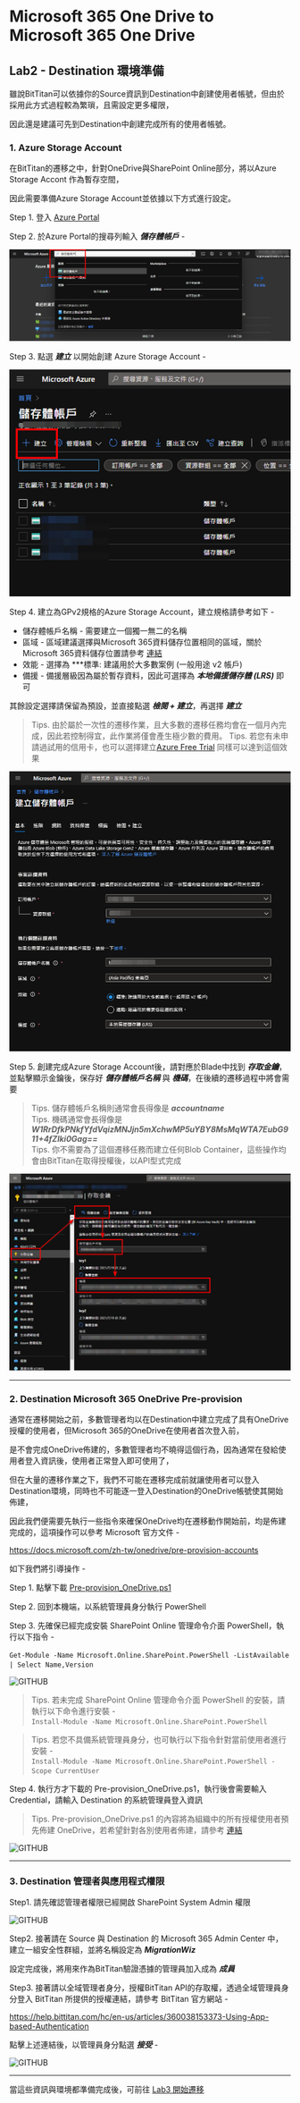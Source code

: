 # Microsoft 365 One Drive to Microsoft 365 One Drive

## Lab2 - Destination 環境準備

雖說BitTitan可以依據你的Source資訊到Destination中創建使用者帳號，但由於採用此方式過程較為繁瑣，且需設定更多權限，

因此還是建議可先到Destination中創建完成所有的使用者帳號。

### 1. Azure Storage Account

在BitTitan的遷移之中，針對OneDrive與SharePoint Online部分，將以Azure Storage Accont 作為暫存空間，

因此需要準備Azure Storage Account並依據以下方式進行設定。

Step 1. 登入 [Azure Portal](https://portal.azure.com/) 

Step 2. 於Azure Portal的搜尋列輸入 ***儲存體帳戶*** -

![GITHUB](https://github.com/MarkChang-Core/BitTitan/blob/main/OneDriveToOneDrive/image/image-onedrive1-5.jpg)<br>

Step 3. 點選 ***建立*** 以開始創建 Azure Storage Account -

![GITHUB](https://github.com/MarkChang-Core/BitTitan/blob/main/OneDriveToOneDrive/image/image-onedrive1-6.jpg)<br>

Step 4. 建立為GPv2規格的Azure Storage Account，建立規格請參考如下 - 

- 儲存體帳戶名稱 - 需要建立一個獨一無二的名稱
- 區域 - 區域建議選擇與Microsoft 365資料儲存位置相同的區域，關於Microsoft 365資料儲存位置請參考 [連結](https://docs.microsoft.com/zh-tw/microsoft-365/enterprise/o365-data-locations?view=o365-worldwide#taiwan)
- 效能 - 選擇為 ***標準: 建議用於大多數案例 (一般用途 v2 帳戶)
- 備援 - 備援層級因為屬於暫存資料，因此可選擇為 ***本地備援儲存體 (LRS)*** 即可

其餘設定選擇請保留為預設，並直接點選 ***檢閱 + 建立***，再選擇 ***建立***

> Tips. 由於屬於一次性的遷移作業，且大多數的遷移任務均會在一個月內完成，因此若控制得宜，此作業將僅會產生極少數的費用。
> Tips. 若您有未申請過試用的信用卡，也可以選擇建立[Azure Free Trial](https://azure.microsoft.com/zh-tw/free/) 同樣可以達到這個效果

![GITHUB](https://github.com/MarkChang-Core/BitTitan/blob/main/OneDriveToOneDrive/image/image-onedrive1-7.jpg)<br>

Step 5. 創建完成Azure Storage Account後，請對應於Blade中找到 ***存取金鑰***，並點擊顯示金鑰後，保存好 ***儲存體帳戶名稱*** 與 ***機碼***，在後續的遷移過程中將會需要

> Tips. 儲存體帳戶名稱則通常會長得像是 ***accountname***<br>
> Tips. 機碼通常會長得像是 ***W1RrDfkPNkfYfdVqizMNJjn5mXchwMP5uYBY8MsMqWTA7EubG911+4fZlki0Gag==***<br>
> Tips. 你不需要為了這個遷移任務而建立任何Blob Container，這些操作均會由BitTitan在取得授權後，以API型式完成<br>

![GITHUB](https://github.com/MarkChang-Core/BitTitan/blob/main/OneDriveToOneDrive/image/image-onedrive1-8.jpg)<br>

---

### 2. Destination Microsoft 365 OneDrive Pre-provision

通常在遷移開始之前，多數管理者均以在Destination中建立完成了具有OneDrive授權的使用者，但Microsoft 365的OneDrive在使用者首次登入前，

是不會完成OneDrive佈建的，多數管理者均不曉得這個行為，因為通常在發給使用者登入資訊後，使用者正常登入即可使用了，

但在大量的遷移作業之下，我們不可能在遷移完成前就讓使用者可以登入Destination環境，同時也不可能逐一登入Destination的OneDrive帳號使其開始佈建，

因此我們便需要先執行一些指令來確保OneDrive均在遷移動作開始前，均是佈建完成的，這項操作可以參考 Microsoft 官方文件 - 

https://docs.microsoft.com/zh-tw/onedrive/pre-provision-accounts

如下我們將引導操作 -

Step 1. 點擊下載 [Pre-provision_OneDrive.ps1](https://github.com/MarkChang-Core/BitTitan/blob/main/OneDriveToOneDrive/Pre-provision_OneDrive.ps1)

Step 2. 回到本機端，以系統管理員身分執行 PowerShell

Step 3. 先確保已經完成安裝 SharePoint Online 管理命令介面 PowerShell，執行以下指令 - <br>

```Get-Module -Name Microsoft.Online.SharePoint.PowerShell -ListAvailable | Select Name,Version```

![GITHUB](https://github.com/MarkChang-Core/BitTitan/blob/main/OneDriveToOneDrive/image/image-onedrive2-6.jpg)<br>

> Tips. 若未完成 SharePoint Online 管理命令介面 PowerShell 的安裝，請執行以下命令進行安裝 - <br>
> ```Install-Module -Name Microsoft.Online.SharePoint.PowerShell```

> Tips. 若您不具備系統管理員身分，也可執行以下指令針對當前使用者進行安裝 - <br>
> ```Install-Module -Name Microsoft.Online.SharePoint.PowerShell -Scope CurrentUser```

Step 4. 執行方才下載的 Pre-provision_OneDrive.ps1，執行後會需要輸入Credential，請輸入 Destination 的系統管理員登入資訊

> Tips. Pre-provision_OneDrive.ps1 的內容將為組織中的所有授權使用者預先佈建 OneDrive，若希望針對各別使用者佈建，請參考 [連結](https://docs.microsoft.com/zh-tw/onedrive/pre-provision-accounts#pre-provision-onedrive-for-users)

![GITHUB](https://github.com/MarkChang-Core/BitTitan/blob/main/OneDriveToOneDrive/image/image-onedrive2-7.jpg)<br>

---

### 3. Destination 管理者與應用程式權限

Step1. 請先確認管理者權限已經開啟 SharePoint System Admin 權限<br>

![GITHUB](https://github.com/MarkChang-Core/BitTitan/blob/main/OneDriveToOneDrive/image/image-onedrive1-3.jpg)<br>

Step2. 接著請在 Source 與 Destination 的 Microsoft 365 Admin Center 中，建立一組安全性群組，並將名稱設定為 ***MigrationWiz*** <br>

設定完成後，將用來作為BitTitan驗證憑據的管理員加入成為 ***成員***<br>

Step3. 接著請以全域管理者身分，授權BitTitan API的存取權，透過全域管理員身分登入 BitTitan 所提供的授權連結，請參考 BitTitan 官方網站 -<br>

https://help.bittitan.com/hc/en-us/articles/360038153373-Using-App-based-Authentication<br>

點擊上述連結後，以管理員身分點選 ***接受*** -<br>

![GITHUB](https://github.com/MarkChang-Core/BitTitan/blob/main/OneDriveToOneDrive/image/image-onedrive1-9.jpg)<br>

---

當這些資訊與環境都準備完成後，可前往 [Lab3 開始遷移](https://github.com/MarkChang-Core/BitTitan/blob/main/OneDriveToOneDrive/Lab.md)
